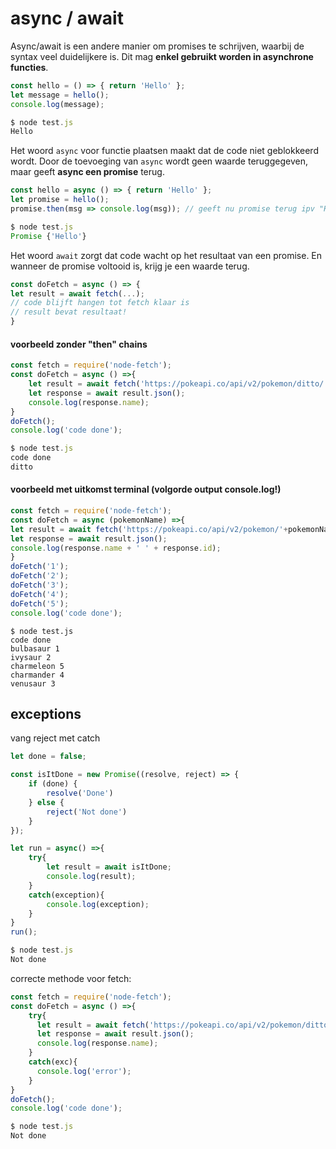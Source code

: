 # async / await

Async/await is een andere manier om promises te schrijven, waarbij de syntax veel duidelijkere is. Dit mag **enkel gebruikt worden in asynchrone functies**.

```javascript
const hello = () => { return 'Hello' };
let message = hello();
console.log(message);
```

```javascript
$ node test.js
Hello
```

Het woord `async` voor functie plaatsen maakt dat de code niet geblokkeerd wordt. Door de toevoeging van `async` wordt geen waarde teruggegeven, maar geeft **async een promise** terug.

```javascript
const hello = async () => { return 'Hello' };
let promise = hello();
promise.then(msg => console.log(msg)); // geeft nu promise terug ipv "Hello"
```

```javascript
$ node test.js
Promise {'Hello'}
```

Het woord `await` zorgt dat code wacht op het resultaat van een promise. En wanneer de promise voltooid is, krijg je een waarde terug.

```javascript
const doFetch = async () => {
let result = await fetch(...);
// code blijft hangen tot fetch klaar is
// result bevat resultaat!
}
```

#### voorbeeld zonder "then" chains

```javascript
const fetch = require('node-fetch');
const doFetch = async () =>{
    let result = await fetch('https://pokeapi.co/api/v2/pokemon/ditto/')
    let response = await result.json();
    console.log(response.name);
}
doFetch();
console.log('code done');
```

```javascript
$ node test.js
code done
ditto
```

#### voorbeeld met uitkomst terminal \(volgorde output console.log!\)

```javascript
const fetch = require('node-fetch');
const doFetch = async (pokemonName) =>{
let result = await fetch('https://pokeapi.co/api/v2/pokemon/'+pokemonName+'/')
let response = await result.json();
console.log(response.name + ' ' + response.id);
}
doFetch('1');
doFetch('2');
doFetch('3');
doFetch('4');
doFetch('5');
console.log('code done');
```

```text
$ node test.js
code done
bulbasaur 1
ivysaur 2
charmeleon 5
charmander 4
venusaur 3
```

## exceptions

vang reject met catch

```javascript
let done = false;

const isItDone = new Promise((resolve, reject) => {
    if (done) {
        resolve('Done')
    } else {
        reject('Not done')
    }
});

let run = async() =>{
    try{
        let result = await isItDone;
        console.log(result);
    }
    catch(exception){
        console.log(exception);
    }
}
run();
```

```javascript
$ node test.js
Not done
```

correcte methode voor fetch:

```javascript
const fetch = require('node-fetch');
const doFetch = async () =>{
    try{
      let result = await fetch('https://pokeapi.co/api/v2/pokemon/ditto/')
      let response = await result.json();
      console.log(response.name);
    }
    catch(exc){
      console.log('error');
    }
}
doFetch();
console.log('code done');
```

```javascript
$ node test.js
Not done
```

